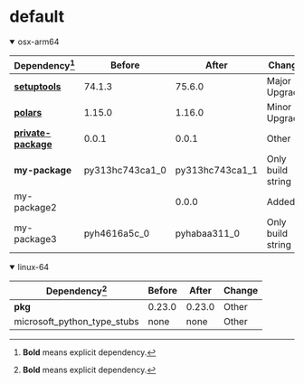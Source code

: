 # default

<details open>
<summary>osx-arm64</summary>

|Dependency[^1]|Before|After|Change|
|-|-|-|-|
|[**setuptools**](https://pypi.org/project/setuptools)|74.1.3|75.6.0|Major Upgrade|
|[**polars**](https://prefix.dev/channels/conda-forge/packages/polars)|1.15.0|1.16.0|Minor Upgrade|
|[**private-package**](https://prefix.dev/channels/setup-pixi-test/packages/private-package)|0.0.1|0.0.1|Other|
|**my-package**|py313hc743ca1_0|py313hc743ca1_1|Only build string|
|my-package2||0.0.0|Added|
|my-package3|pyh4616a5c_0|pyhabaa311_0|Only build string|

</details>

<details open>
<summary>linux-64</summary>

|Dependency[^1]|Before|After|Change|
|-|-|-|-|
|**pkg**|0.23.0|0.23.0|Other|
|microsoft_python_type_stubs|none|none|Other|

</details>

[^1]: **Bold** means explicit dependency.
[^2]: Dependency got downgraded.
